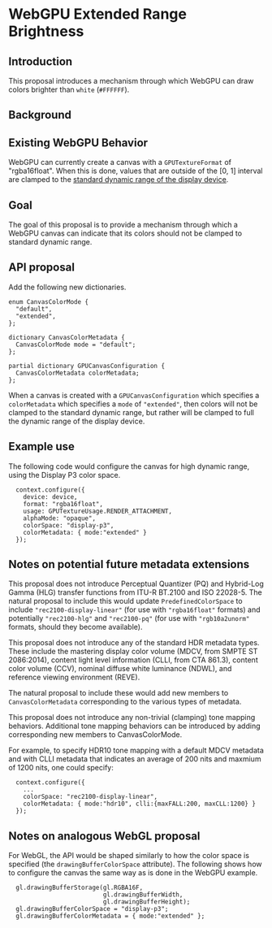 # WebGPU Extended Range Brightness

## Introduction

This proposal introduces a mechanism through which WebGPU can draw colors
brighter than `white` (`#FFFFFF`).

## Background

## Existing WebGPU Behavior

WebGPU can currently create a canvas with a `GPUTextureFormat` of
"rgba16float". When this is done, values that are outside of the [0, 1]
interval are clamped to the [standard dynamic range of the display device](https://www.w3.org/TR/webgpu/#canvas-color-space).

## Goal

The goal of this proposal is to provide a mechanism through which a WebGPU
canvas can indicate that its colors should not be clamped to standard
dynamic range.

## API proposal

Add the following new dictionaries.

```webidl
enum CanvasColorMode {
  "default",
  "extended",
};

dictionary CanvasColorMetadata {
  CanvasColorMode mode = "default";
};

partial dictionary GPUCanvasConfiguration {
  CanvasColorMetadata colorMetadata;
};
```

When a canvas is created with a `GPUCanvasConfiguration` which specifies a
`colorMetadata` which specifies a `mode` of `"extended"`, then colors will not
be clamped to the standard dynamic range, but rather will be clamped to full the
dynamic range of the display device.

## Example use

The following code would configure the canvas for high dynamic range, using the
Display P3 color space.

```
  context.configure({
    device: device,
    format: "rgba16float",
    usage: GPUTextureUsage.RENDER_ATTACHMENT,
    alphaMode: "opaque",
    colorSpace: "display-p3",
    colorMetadata: { mode:"extended" }
  });
```

## Notes on potential future metadata extensions

This proposal does not introduce Perceptual Quantizer (PQ) and Hybrid-Log Gamma
(HLG) transfer functions from ITU-R BT.2100 and ISO 22028-5. The natural
proposal to include this would update `PredefinedColorSpace` to include
`"rec2100-display-linear"` (for use with `"rgba16float"` formats) and
potentially `"rec2100-hlg"` and `"rec2100-pq"` (for use with `"rgb10a2unorm"`
formats, should they become available).

This proposal does not introduce any of the standard HDR metadata types.
These include the mastering display color volume (MDCV, from SMPTE ST
2086:2014), content light level information (CLLI, from CTA 861.3),
content color volume (CCV), nominal diffuse white luminance (NDWL),
and reference viewing environment (REVE).

The natural proposal to include these would add new members to
`CanvasColorMetadata` corresponding to the various types of metadata.

This proposal does not introduce any non-trivial (clamping) tone mapping
behaviors. Additional tone mapping behaviors can be introduced by adding
corresponding new members to CanvasColorMode.

For example, to specify HDR10 tone mapping with a default MDCV metadata
and with CLLI metadata that indicates an average of 200 nits and maxmium of
1200 nits, one could specify:

```
  context.configure({
    ...
    colorSpace: "rec2100-display-linear",
    colorMetadata: { mode:"hdr10", clli:{maxFALL:200, maxCLL:1200} }
  });
```

## Notes on analogous WebGL proposal

For WebGL, the API would be shaped similarly to how the color space
is specified (the `drawingBufferColorSpace` attribute). The following
shows how to configure the canvas the same way as is done in the WebGPU
example.

```
  gl.drawingBufferStorage(gl.RGBA16F,
                          gl.drawingBufferWidth,
                          gl.drawingBufferHeight);
  gl.drawingBufferColorSpace = "display-p3";
  gl.drawingBufferColorMetadata = { mode:"extended" };
```

